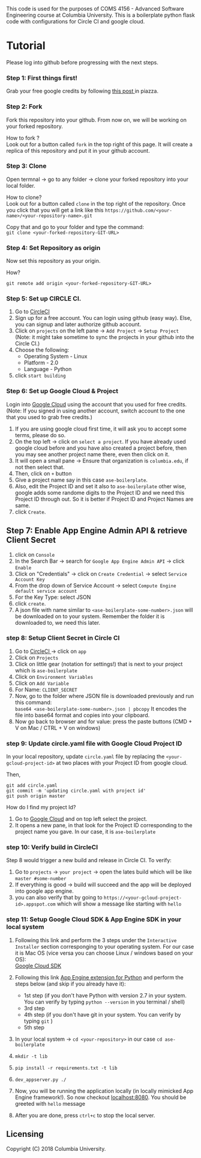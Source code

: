 This code is used for the purposes of COMS 4156 - Advanced Software Engineering course at Columbia University. 
This is a boilerplate python flask code with configurations for Circle CI and google cloud.

# Tutorial 

Please log into github before progressing with the next steps.

### Step 1: First things first!

Grab your free google credits by following <a href='www.google.com'> this post </a> in piazza.

### Step 2: Fork

Fork this repository into your github. From now on, we will be working on your forked repository. 

How to fork ? <br/>
Look out for a button called `fork` in the top right of this page. It will create a replica of this repository and put it in your github account. 

### Step 3: Clone

Open termnal -> go to any folder -> clone your forked repository into your local folder. 

How to clone? <br/>
Look out for a button called `clone` in the top right of the repository. Once you click that you will get a link like this `https://github.com/<your-name>/<your-repository-name>.git` 

Copy that and go to your folder and type the command: <br/>
`git clone <your-forked-repository-GIT-URL>`

### Step 4: Set Repository as origin

Now set this repository as your origin. 

How? <br/>

`git remote add origin <your-forked-repository-GIT-URL>`
    
### Step 5: Set up CIRCLE CI. 

1. Go to <a href='https://circleci.com'> CircleCI </a>
2. Sign up for a free account. You can login using github (easy way). Else, you can signup and later authorize github account. 
3. Click on `projects` on the left pane -> `Add Project` -> `Setup Project` (Note: it might take sometime to sync the projects in your github into the Circle CI.)
4. Choose the following:
    * Operating System - Linux
    * Platform - 2.0
    * Language - Python
5. click `start building`
    
### Step 6: Set up Google Cloud & Project

Login into <a href='https://cloud.google.com'>Google Cloud</a> using the account that you used for free credits. (Note: If you signed in using another account, switch account to the one that you used to grab free credits.)

1. If you are using google cloud first time, it will ask you to accept some terms, please do so.
2. On the top left -> click on `select a project`. If you have already used google cloud before and you have also created a project before, then you may see another project name there, even then click on it.
3. It will open a small pane -> Ensure that organization is `columbia.edu`, if not then select that.
4. Then, click on `+` button 
4. Give a project name say in this case `ase-boilerplate`.
5. Also, edit the Project ID and set it also to `ase-boilerplate` other wise, google adds some randome digits to the Project ID and we need this Project ID through out. So it is better if Project ID and Project Names are same.
6. click `Create`.

## Step 7: Enable App Engine Admin API & retrieve Client Secret

1. click on `Console`
2. In the Search Bar -> search for `Google App Engine Admin API` -> click `Enable`
3. Click on "Credentials" -> click on `Create Credential` -> select `Service Account Key`
4. From the drop down of Service Account -> select `Compute Engine default service account`
5. For the Key Type: select JSON
6. click `create`.
7. A json file with name similar to `<ase-boilerplate-some-number>.json` will be downloaded on to your system. Remember the folder it is downloaded to, we need this later.

### step 8: Setup Client Secret in Circle CI

1. Go to <a href='https://circleci.com'> CircleCI </a> -> click on `app`
2. Click on `Projects`
3. Click on little gear (notation for settings!) that is next to your project which is `ase-boilerplate`
4. Click on `Environment Variables`
5. Click on `Add Variable`
6. For Name: `CLIENT_SECRET`
7. Now, go to the folder where JSON file is downloaded previously and run this command: <br/>
    `base64 <ase-boilerplate-some-number>.json | pbcopy`
   It encodes the file into base64 format and copies into your clipboard. 
8. Now go back to browser and for value: press the paste buttons (CMD + V on Mac / CTRL + V on windows)

### step 9: Update circle.yaml file with Google Cloud Project ID

In your local repository, update `circle.yaml` file by replacing the `<your-gcloud-project-id>` at two places with your Project ID from google cloud. 

Then,

`git add circle.yaml` <br/>
`git commit -m 'updating circle.yaml with project id'` <br/>
`git push origin master` <br/>

How do I find my project Id? <br/>
1. Go to <a href='https://cloud.google.com'>Google Cloud</a> and on top left select the project.
2. It opens a new pane, in that look for the Project ID corresponding to the project name you gave. In our case, it is `ase-boilerplate`

### step 10: Verify build in CircleCI

Step 8 would trigger a new build and release in Circle CI. 
To verify:
1. Go to `projects` -> `your project` -> open the lates build which will be like `master #some-number`
2. If everything is good -> build will succeed and the app will be deployed into google app engine. 
3. you can also verify that by going to `https://<your-gcloud-project-id>.appspot.com` which will show a message like starting with `hello`

### step 11: Setup Google Cloud SDK & App Engine SDK in your local system

1. Following this link and perform the 3 steps under the `Interactive Installer` section corresponging to your operating system. For our case it is Mac OS (vice versa you can choose Linux / windows based on your OS): <br/>
<a href='https://cloud.google.com/sdk/downloads#interactive'>Google Cloud SDK</a>
2. Following this link <a href='https://cloud.google.com/appengine/docs/standard/python/download'>App Engine extension for Python</a> and perform the steps below (and skip if you already have it): 
    * 1st step (if you don't have Python with version 2.7 in your system. You can verify by typing  `python --version` in you terminal / shell)
    * 3rd step
    * 4th step (if you don't have git in your system. You can verify by typing `git` )
    * 5th step
    
3. In your local system -> `cd <your-repository>` in our case `cd ase-boilerplate`
4. `mkdir -t lib`
5. `pip install -r requirements.txt -t lib`
6. `dev_appserver.py ./`
7. Now, you will be running the application locally (in locally mimicked App Engine framework!). So now checkout <a href='http://localhost:8080'>localhost:8080</a>. You should be greeted with `hello` message
8. After you are done, press `ctrl+c` to stop the local server. 

## Licensing

Copyright (C) 2018 Columbia University.
